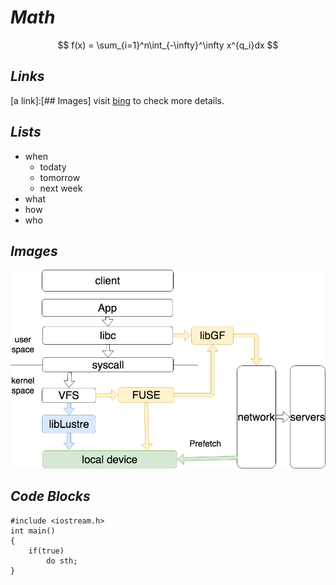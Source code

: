 # ***Math***
$$
f(x) = \sum_{i=1}^n\int_{-\infty}^\infty x^{q_i}dx
$$
## *Links* 
[a link]:[## Images]
visit [bing](bing.com) to check more details.

## ***Lists***
* when
    * todaty
    * tomorrow
    * next week
* what
* how
* who

## ***Images***
![fig](example.png?raw=true)

## ***Code Blocks***
    #include <iostream.h>  
    int main()  
    {  
        if(true)  
            do sth;
    }